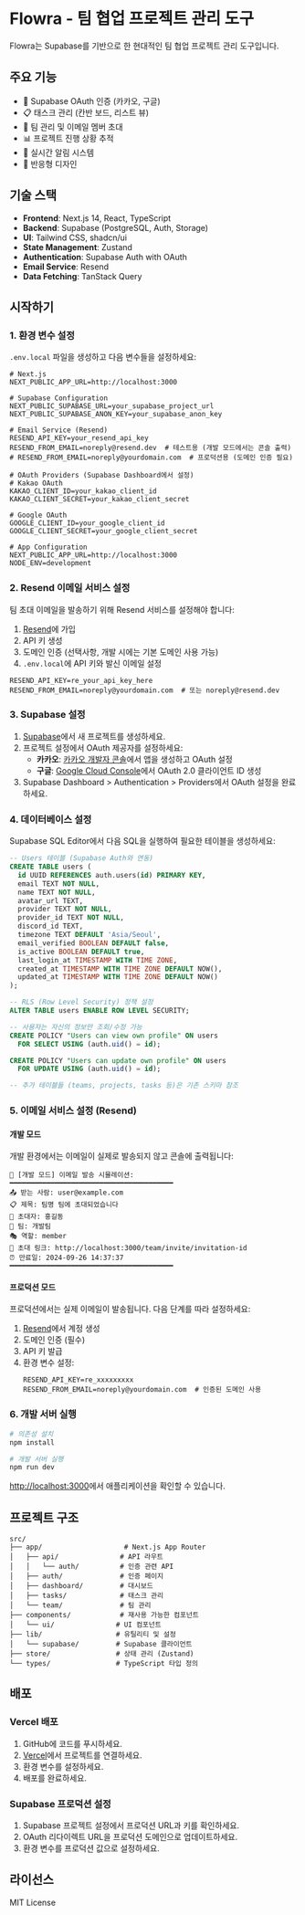 # Flowra - 팀 협업 프로젝트 관리 도구

Flowra는 Supabase를 기반으로 한 현대적인 팀 협업 프로젝트 관리 도구입니다.

## 주요 기능

- 🔐 Supabase OAuth 인증 (카카오, 구글)
- 📋 태스크 관리 (칸반 보드, 리스트 뷰)
- 👥 팀 관리 및 이메일 멤버 초대
- 📊 프로젝트 진행 상황 추적
- 🔔 실시간 알림 시스템
- 📱 반응형 디자인

## 기술 스택

- **Frontend**: Next.js 14, React, TypeScript
- **Backend**: Supabase (PostgreSQL, Auth, Storage)
- **UI**: Tailwind CSS, shadcn/ui
- **State Management**: Zustand
- **Authentication**: Supabase Auth with OAuth
- **Email Service**: Resend
- **Data Fetching**: TanStack Query

## 시작하기

### 1. 환경 변수 설정

`.env.local` 파일을 생성하고 다음 변수들을 설정하세요:

```env
# Next.js
NEXT_PUBLIC_APP_URL=http://localhost:3000

# Supabase Configuration
NEXT_PUBLIC_SUPABASE_URL=your_supabase_project_url
NEXT_PUBLIC_SUPABASE_ANON_KEY=your_supabase_anon_key

# Email Service (Resend)
RESEND_API_KEY=your_resend_api_key
RESEND_FROM_EMAIL=noreply@resend.dev  # 테스트용 (개발 모드에서는 콘솔 출력)
# RESEND_FROM_EMAIL=noreply@yourdomain.com  # 프로덕션용 (도메인 인증 필요)

# OAuth Providers (Supabase Dashboard에서 설정)
# Kakao OAuth
KAKAO_CLIENT_ID=your_kakao_client_id
KAKAO_CLIENT_SECRET=your_kakao_client_secret

# Google OAuth
GOOGLE_CLIENT_ID=your_google_client_id
GOOGLE_CLIENT_SECRET=your_google_client_secret

# App Configuration
NEXT_PUBLIC_APP_URL=http://localhost:3000
NODE_ENV=development
```

### 2. Resend 이메일 서비스 설정

팀 초대 이메일을 발송하기 위해 Resend 서비스를 설정해야 합니다:

1. [Resend](https://resend.com)에 가입
2. API 키 생성
3. 도메인 인증 (선택사항, 개발 시에는 기본 도메인 사용 가능)
4. `.env.local`에 API 키와 발신 이메일 설정

```env
RESEND_API_KEY=re_your_api_key_here
RESEND_FROM_EMAIL=noreply@yourdomain.com  # 또는 noreply@resend.dev
```

### 3. Supabase 설정

1. [Supabase](https://supabase.com)에서 새 프로젝트를 생성하세요.
2. 프로젝트 설정에서 OAuth 제공자를 설정하세요:
   - **카카오**: [카카오 개발자 콘솔](https://developers.kakao.com)에서 앱을 생성하고 OAuth 설정
   - **구글**: [Google Cloud Console](https://console.cloud.google.com)에서 OAuth 2.0 클라이언트 ID 생성
3. Supabase Dashboard > Authentication > Providers에서 OAuth 설정을 완료하세요.

### 4. 데이터베이스 설정

Supabase SQL Editor에서 다음 SQL을 실행하여 필요한 테이블을 생성하세요:

```sql
-- Users 테이블 (Supabase Auth와 연동)
CREATE TABLE users (
  id UUID REFERENCES auth.users(id) PRIMARY KEY,
  email TEXT NOT NULL,
  name TEXT NOT NULL,
  avatar_url TEXT,
  provider TEXT NOT NULL,
  provider_id TEXT NOT NULL,
  discord_id TEXT,
  timezone TEXT DEFAULT 'Asia/Seoul',
  email_verified BOOLEAN DEFAULT false,
  is_active BOOLEAN DEFAULT true,
  last_login_at TIMESTAMP WITH TIME ZONE,
  created_at TIMESTAMP WITH TIME ZONE DEFAULT NOW(),
  updated_at TIMESTAMP WITH TIME ZONE DEFAULT NOW()
);

-- RLS (Row Level Security) 정책 설정
ALTER TABLE users ENABLE ROW LEVEL SECURITY;

-- 사용자는 자신의 정보만 조회/수정 가능
CREATE POLICY "Users can view own profile" ON users
  FOR SELECT USING (auth.uid() = id);

CREATE POLICY "Users can update own profile" ON users
  FOR UPDATE USING (auth.uid() = id);

-- 추가 테이블들 (teams, projects, tasks 등)은 기존 스키마 참조
```

### 5. 이메일 서비스 설정 (Resend)

#### 개발 모드

개발 환경에서는 이메일이 실제로 발송되지 않고 콘솔에 출력됩니다:

```
📧 [개발 모드] 이메일 발송 시뮬레이션:
━━━━━━━━━━━━━━━━━━━━━━━━━━━━━━━━━━━━━━━━
📤 받는 사람: user@example.com
📋 제목: 팀명 팀에 초대되었습니다
👤 초대자: 홍길동
🏢 팀: 개발팀
🎭 역할: member
🔗 초대 링크: http://localhost:3000/team/invite/invitation-id
⏰ 만료일: 2024-09-26 14:37:37
━━━━━━━━━━━━━━━━━━━━━━━━━━━━━━━━━━━━━━━━
```

#### 프로덕션 모드

프로덕션에서는 실제 이메일이 발송됩니다. 다음 단계를 따라 설정하세요:

1. [Resend](https://resend.com)에서 계정 생성
2. 도메인 인증 (필수)
3. API 키 발급
4. 환경 변수 설정:
   ```env
   RESEND_API_KEY=re_xxxxxxxxx
   RESEND_FROM_EMAIL=noreply@yourdomain.com  # 인증된 도메인 사용
   ```

### 6. 개발 서버 실행

```bash
# 의존성 설치
npm install

# 개발 서버 실행
npm run dev
```

[http://localhost:3000](http://localhost:3000)에서 애플리케이션을 확인할 수 있습니다.

## 프로젝트 구조

```
src/
├── app/                    # Next.js App Router
│   ├── api/               # API 라우트
│   │   └── auth/          # 인증 관련 API
│   ├── auth/              # 인증 페이지
│   ├── dashboard/         # 대시보드
│   ├── tasks/             # 태스크 관리
│   └── team/              # 팀 관리
├── components/            # 재사용 가능한 컴포넌트
│   └── ui/               # UI 컴포넌트
├── lib/                  # 유틸리티 및 설정
│   └── supabase/         # Supabase 클라이언트
├── store/                # 상태 관리 (Zustand)
└── types/                # TypeScript 타입 정의
```

## 배포

### Vercel 배포

1. GitHub에 코드를 푸시하세요.
2. [Vercel](https://vercel.com)에서 프로젝트를 연결하세요.
3. 환경 변수를 설정하세요.
4. 배포를 완료하세요.

### Supabase 프로덕션 설정

1. Supabase 프로젝트 설정에서 프로덕션 URL과 키를 확인하세요.
2. OAuth 리다이렉트 URL을 프로덕션 도메인으로 업데이트하세요.
3. 환경 변수를 프로덕션 값으로 설정하세요.

## 라이선스

MIT License
